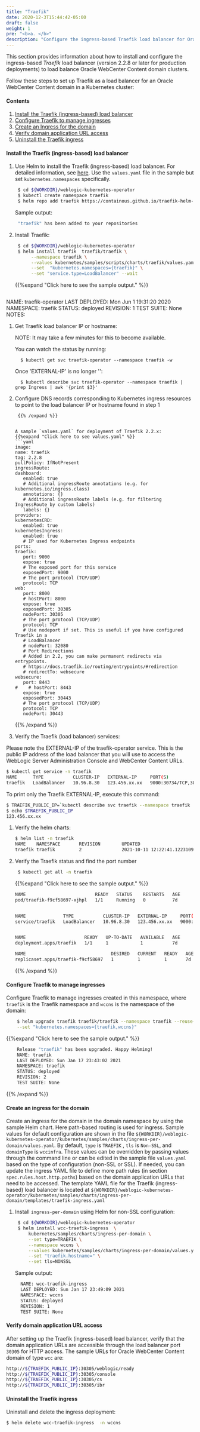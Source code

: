 ```yaml
---
title: "Traefik"
date: 2020-12-3T15:44:42-05:00
draft: false
weight: 1
pre: "<b>a. </b>"
description: "Configure the ingress-based Traefik load balancer for Oracle WebCenter Content domains."
---
```


This section provides information about how to install and configure the ingress-based *Traefik* load balancer (version 2.2.8 or later for production deployments) to load balance Oracle WebCenter Content domain clusters.

Follow these steps to set up Traefik as a load balancer for an Oracle WebCenter Content	domain in a Kubernetes cluster:

#### Contents
1. [Install the Traefik (ingress-based) load balancer](#install-the-traefik-ingress-based-load-balancer)
1. [Configure Traefik to manage ingresses](#configure-traefik-to-manage-ingresses)
1. [Create an Ingress for the domain](#create-an-ingress-for-the-domain)
1. [Verify domain application URL access](#verify-domain-application-url-access)
1. [Uninstall the Traefik ingress](#uninstall-the-traefik-ingress)



#### Install the Traefik (ingress-based) load balancer

1. Use Helm to install the Traefik (ingress-based) load balancer. For detailed information, see [here](https://github.com/oracle/weblogic-kubernetes-operator/blob/master/kubernetes/samples/charts/traefik/README.md).
Use the `values.yaml` file in the sample but set `kubernetes.namespaces` specifically.


   ```bash
    $ cd ${WORKDIR}/weblogic-kubernetes-operator
    $ kubectl create namespace traefik
    $ helm repo add traefik https://containous.github.io/traefik-helm-chart
   ```
    Sample output:
   ```bash
    "traefik" has been added to your repositories
   ```
2. Install Traefik:

   ```bash
    $ cd ${WORKDIR}/weblogic-kubernetes-operator
    $ helm install traefik  traefik/traefik \
         --namespace traefik \
         --values kubernetes/samples/scripts/charts/traefik/values.yaml \
         --set  "kubernetes.namespaces={traefik}" \
         --set "service.type=LoadBalancer" --wait
   ```    
   {{%expand "Click here to see the sample output." %}}
   ```bash
NAME: traefik-operator
LAST DEPLOYED: Mon Jun  1 19:31:20 2020
NAMESPACE: traefik
STATUS: deployed
REVISION: 1
TEST SUITE: None
NOTES:
1. Get Traefik load balancer IP or hostname:
 
     NOTE: It may take a few minutes for this to become available.
 
     You can watch the status by running:
 
         $ kubectl get svc traefik-operator --namespace traefik -w
 
     Once 'EXTERNAL-IP' is no longer '<pending>':
 
         $ kubectl describe svc traefik-operator --namespace traefik | grep Ingress | awk '{print $3}'
 
2. Configure DNS records corresponding to Kubernetes ingress resources to point to the load balancer IP or hostname found in step 1  
   ```
    {{% /expand %}}


   A sample `values.yaml` for deployment of Traefik 2.2.x:
   {{%expand "Click here to see values.yaml" %}}
   ```yaml
   image:
   name: traefik
   tag: 2.2.8
   pullPolicy: IfNotPresent
   ingressRoute:
   dashboard:
      enabled: true
      # Additional ingressRoute annotations (e.g. for kubernetes.io/ingress.class)
      annotations: {}
      # Additional ingressRoute labels (e.g. for filtering IngressRoute by custom labels)
      labels: {}
   providers:
   kubernetesCRD:
      enabled: true
   kubernetesIngress:
      enabled: true
      # IP used for Kubernetes Ingress endpoints
   ports:
   traefik:
      port: 9000
      expose: true
      # The exposed port for this service
      exposedPort: 9000
      # The port protocol (TCP/UDP)
      protocol: TCP
   web:
      port: 8000
      # hostPort: 8000
      expose: true
      exposedPort: 30305
      nodePort: 30305
      # The port protocol (TCP/UDP)
      protocol: TCP
      # Use nodeport if set. This is useful if you have configured Traefik in a
      # LoadBalancer
      # nodePort: 32080
      # Port Redirections
      # Added in 2.2, you can make permanent redirects via entrypoints.
      # https://docs.traefik.io/routing/entrypoints/#redirection
      # redirectTo: websecure
   websecure:
      port: 8443
   #    # hostPort: 8443
      expose: true
      exposedPort: 30443
      # The port protocol (TCP/UDP)
      protocol: TCP
      nodePort: 30443
   ```
   {{% /expand %}}
   
3. Verify the Traefik (load balancer) services:

Please note the EXTERNAL-IP of the traefik-operator service.
This is the public IP address of the load balancer that you will use to access the WebLogic Server Administration Console and WebCenter Content URLs.
   ```bash
   $ kubectl get service -n traefik
   NAME      TYPE           CLUSTER-IP   EXTERNAL-IP     PORT(S)                                          AGE
   traefik   LoadBalancer   10.96.8.30   123.456.xx.xx   9000:30734/TCP,30305:30305/TCP,30443:30443/TCP   6d23h
   ```
To print only the Traefik EXTERNAL-IP, execute this command:
   ```bash
   $ TRAEFIK_PUBLIC_IP=`kubectl describe svc traefik --namespace traefik | grep Ingress | awk '{print $3}'`
   $ echo $TRAEFIK_PUBLIC_IP
   123.456.xx.xx
   ```
1. Verify the helm charts:
   ```bash
   $ helm list -n traefik
   NAME    NAMESPACE       REVISION        UPDATED                                 STATUS          CHART           APP VERSION
   traefik traefik         2               2021-10-11 12:22:41.122310912 +0000 UTC deployed        traefik-9.1.1   2.2.8
   ```
      
1. Verify the Traefik status and find the port number
   ```bash
    $ kubectl get all -n traefik
   ```
    {{%expand "Click here to see the sample output." %}}
   ```bash
   NAME                          READY   STATUS    RESTARTS   AGE
   pod/traefik-f9cf58697-xjhpl   1/1     Running   0          7d


   NAME              TYPE           CLUSTER-IP   EXTERNAL-IP     PORT(S)                                          AGE
   service/traefik   LoadBalancer   10.96.8.30   123.456.xx.xx   9000:30734/TCP,30305:30305/TCP,30443:30443/TCP   7d


   NAME                      READY   UP-TO-DATE   AVAILABLE   AGE
   deployment.apps/traefik   1/1     1            1           7d

   NAME                                DESIRED   CURRENT   READY   AGE
   replicaset.apps/traefik-f9cf58697   1         1         1       7d 
   ```
   {{% /expand %}}


#### Configure Traefik to manage ingresses

Configure Traefik to manage ingresses created in this namespace, where `traefik` is the Traefik namespace and `wccns` is the namespace of the domain:
  ```bash
      $ helm upgrade traefik traefik/traefik --namespace traefik --reuse-values \
      --set "kubernetes.namespaces={traefik,wccns}"
  ```
  {{%expand "Click here to see the sample output." %}}
  ```bash
      Release "traefik" has been upgraded. Happy Helming!
      NAME: traefik
      LAST DEPLOYED: Sun Jan 17 23:43:02 2021
      NAMESPACE: traefik
      STATUS: deployed
      REVISION: 2
      TEST SUITE: None
  ```
  {{% /expand %}}

#### Create an ingress for the domain

Create an ingress for the domain in the domain namespace by using the sample Helm chart. Here path-based routing is used for ingress.
Sample values for default configuration are shown in the file `${WORKDIR}/weblogic-kubernetes-operator/kubernetes/samples/charts/ingress-per-domain/values.yaml`.
By default, `type` is `TRAEFIK` , `tls` is `Non-SSL`, and `domainType` is `wccinfra`. These values can be overridden by passing values through the command line or can be edited in the sample file `values.yaml` based on the type of configuration (non-SSL or SSL).
If needed, you can update the ingress YAML file to define more path rules (in section `spec.rules.host.http.paths`) based on the domain application URLs that need to be accessed. The template YAML file for the Traefik (ingress-based) load balancer is located at `${WORKDIR}/weblogic-kubernetes-operator/kubernetes/samples/charts/ingress-per-domain/templates/traefik-ingress.yaml`

1. Install `ingress-per-domain` using Helm for non-SSL configuration:

   ```bash
    $ cd ${WORKDIR}/weblogic-kubernetes-operator
    $ helm install wcc-traefik-ingress  \
        kubernetes/samples/charts/ingress-per-domain \
        --set type=TRAEFIK \
        --namespace wccns \
        --values kubernetes/samples/charts/ingress-per-domain/values.yaml \
        --set "traefik.hostname=" \
        --set tls=NONSSL
   ```
   Sample output:
   ```bash
     NAME: wcc-traefik-ingress
     LAST DEPLOYED: Sun Jan 17 23:49:09 2021
     NAMESPACE: wccns
     STATUS: deployed
     REVISION: 1
     TEST SUITE: None
   ```

#### Verify domain application URL access

After setting up the Traefik (ingress-based) load balancer, verify that the domain application URLs are accessible through the load balancer port `30305` for HTTP access. The sample URLs for Oracle WebCenter Content domain of type `wcc` are:

```bash
http://${TRAEFIK_PUBLIC_IP}:30305/weblogic/ready
http://${TRAEFIK_PUBLIC_IP}:30305/console
http://${TRAEFIK_PUBLIC_IP}:30305/cs
http://${TRAEFIK_PUBLIC_IP}:30305/ibr	
```

#### Uninstall the Traefik ingress

Uninstall and delete the ingress deployment:

```bash
$ helm delete wcc-traefik-ingress  -n wccns
```


